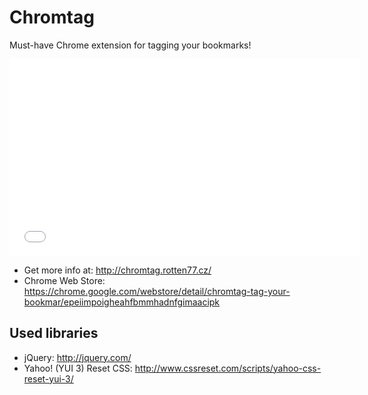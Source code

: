 Chromtag
========

Must-have Chrome extension for tagging your bookmarks!

<iframe width="560" height="315" src="//www.youtube.com/embed/XGYbqjbHFK4?rel=0" frameborder="0" allowfullscreen></iframe>

* Get more info at: http://chromtag.rotten77.cz/
* Chrome Web Store: https://chrome.google.com/webstore/detail/chromtag-tag-your-bookmar/epeiimpoigheahfbmmhadnfgimaacipk

## Used libraries

* jQuery: http://jquery.com/
* Yahoo! (YUI 3) Reset CSS: http://www.cssreset.com/scripts/yahoo-css-reset-yui-3/